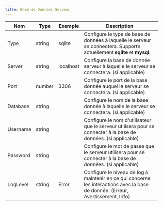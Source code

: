 ```yaml
---
title: Base de Données Serveur
---
```


| Nom      | Type   | Exemple   | Description                                                                                                                      |
| -------- | ------ | --------- | -------------------------------------------------------------------------------------------------------------------------------- |
| Type     | string | sqlite    | Configure le type de base de données à laquelle le serveur se connectera. Supporte actuellement **sqlite** et **mysql**.         |
| Server   | string | localhost | Configure la base de donnée serveur à laquelle le serveur se connectera. (si applicable)                                         |
| Port     | number | 3306      | Configure le port de la base donnée auquel le serveur se connectera. (si applicable)                                             |
| Database | string |           | Configure le nom de la base donnée à laquelle le serveur se connectera. (si applicable)                                          |
| Username | string |           | Configure le nom d'utilisateur que le serveur utilisera pour se connecter à la base de données. (si applicable)                  |
| Password | string |           | Configure le mot de passe que le serveur utilisera pour se connecter à la base de données. (si applicable)                       |
| LogLevel | string | Error     | Configure le niveau de log à maintenir en ce qui concerne les intéractions avec la base de donnée. (Erreur, Avertissement, Info) |

